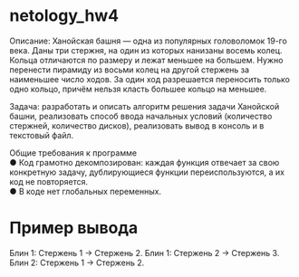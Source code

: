 # netology_hw4

Описание: Ханойская башня — одна из популярных головоломок 19-го века. Даны три стержня, на один из которых нанизаны восемь колец. Кольца отличаются по размеру и лежат меньшее на большем. Нужно перенести пирамиду из восьми колец на другой стержень за наименьшее число ходов. За один ход разрешается переносить только одно кольцо, причём нельзя класть большее кольцо на меньшее.  

Задача: разработать и описать алгоритм решения задачи Ханойской башни, реализовать способ ввода начальных условий (количество стержней, количество дисков), реализовать вывод в консоль и в текстовый файл.  

Общие требования к программе  
● Код грамотно декомпозирован: каждая функция отвечает за свою конкретную задачу, дублирующиеся функции переиспользуются, а их код не повторяется.  
● В коде нет глобальных переменных.  

# Пример вывода
Блин 1: Стержень 1 -> Стержень 2.
Блин 1: Стержень 2 -> Стержень 3.
Блин 2: Стержень 1 -> Стержень 2.
